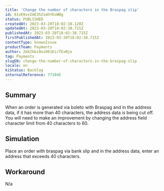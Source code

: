 ```yaml
---
title: 'Change the number of characters in the Braspag slip'
id: 61xK9vvImE3hZsmhYEoWBg
status: PUBLISHED
createdAt: 2023-03-20T18:02:38.120Z
updatedAt: 2023-03-20T18:02:38.715Z
publishedAt: 2023-03-20T18:02:38.715Z
firstPublishedAt: 2023-03-20T18:02:38.715Z
contentType: knownIssue
productTeam: Payments
author: 2mXZkbi0oi061KicTExNjo
tag: Payments
slugEN: change-the-number-of-characters-in-the-braspag-slip
locale: en
kiStatus: Backlog
internalReference: 771045
---
```


## Summary


When an order is generated via boleto with Braspag and in the address data, if it has more than 40 characters, the address data is being cut off. You will need to make an improvement by changing the address field character limit from 40 characters to 60.



##

## Simulation


Place an order with braspag via bank slip and in the address data, enter an address that exceeds 40 characters.


##

## Workaround


N/a


